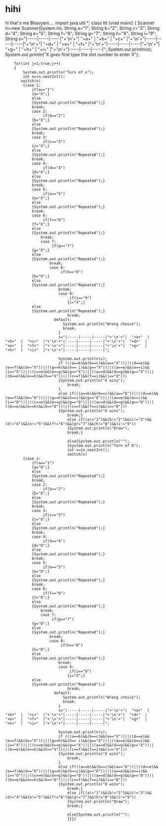 # hihi
hi that's me Bhavyam....
import java.util.*;
class ttt
{void main()
   { Scanner in=new Scanner(System.in);
        String a="1";
        String b="2";
        String c="3";
        String d="4";
        String e="5";
        String f="6";
        String g="7";
        String h="8";
        String i="9";
        String s="|-----|-----|-----|"+'\n'+"|  "+a+"  |  "+b+"  |  "+c+"  |"+'\n'+"|-----|-----|-----|"+'\n'+"|  "+d+"  |  "+e+"  |  "+f+"  |"+'\n'+"|-----|-----|-----|"+'\n'+"|  "+g+"  |  "+h+"  |  "+i+"  |"+'\n'+"|-----|-----|-----|";
             System.out.println(s); 
              System.out.println("X goes first type the slot number to enter X");
           
        for(int j=1;true;j++)
        {
            System.out.println("Turn of x");
            int n=in.nextInt();
           switch(n)
            {case 1:
                if(a=="1")
                {a="X";}
                else
                {System.out.println("Repeated");}
                break;
                case 2:
                     if(b=="2")
                {b="X";}
                else
                {System.out.println("Repeated");}
                break;
                case 3:
                     if(c=="3")
                {c="X";}
                else
                {System.out.println("Repeated");}
                break;
                case 4:
                     if(d=="4")
                {d="X";}
                else
                {System.out.println("Repeated");}
                break;
                case 5:
                     if(e=="5")
                {e="X";}
                else
                {System.out.println("Repeated");}
                break;
                case 6:
                     if(f=="6")
                {f="X";}
                else
                {System.out.println("Repeated");}
                    break;
                    case 7:
                         if(g=="7")
                {g="X";}
                else
                {System.out.println("Repeated");}
                        break;
                        case 8:
                             if(h=="8")
                {h="X";}
                else
                {System.out.println("Repeated");}
                            break;
                            case 9:
                                 if(i=="9")
                                {i="X";}
                else
                {System.out.println("Repeated");}
                                break;
                          default:
                              System.out.println("Wrong choice");
                              break;
                            }
                            s="|-----|-----|-----|"+'\n'+"|  "+a+"  |  "+b+"  |  "+c+"  |"+'\n'+"|-----|-----|-----|"+'\n'+"|  "+d+"  |  "+e+"  |  "+f+"  |"+'\n'+"|-----|-----|-----|"+'\n'+"|  "+g+"  |  "+h+"  |  "+i+"  |"+'\n'+"|-----|-----|-----|";
      
                            System.out.println(s);
                            if (((a==b)&&(b==c)&&(a=="X"))||((d==e)&&(e==f)&&(d=="X"))||((g==h)&&(h== i)&&(g=="X"))||((a==e)&&(e==i)&&(i=="X"))||((c==e)&&(e==g)&&(g=="X"))||((a==d)&&(d==g)&&(g=="X"))||((b==e)&&(e==h)&&(h=="X"))||((c==f)&&(f==i)&&(i=="X")))
                            {System.out.println("X wins");
                                break;
                            }
                            else if(((a==b)&&(b==c)&&(a=="O"))||((d==e)&&(e==f)&&(d=="O"))||((g==h)&&(h==i)&&(g=="O"))||((a==e)&&(e==i)&&(i=="O"))||((c==e)&&(e==g)&&(g=="O"))||((a==d)&&(d==g)&&(g=="O"))||((b==e)&&(e==h)&&(h=="O"))||((c==f)&&(f==i)&&(i=="O")))
                            {System.out.println("O wins");
                                break;}
                                else if((a!="1")&&(b!="2")&&(c!="3")&&(d!="4")&&(e!="5")&&(f!="6")&&(g!="7")&&(h!="8")&&(i!="9"))
                                {System.out.println("Draw");
                                break;}
                                
                                else{System.out.println("");
                                }System.out.println("Turn of O");
                                int v=in.nextInt();
                                switch(v)
            {case 1:
                if(a=="1")
                {a="O";}
                else
                {System.out.println("Repeated");}
                break;
                case 2:
                     if(b=="2")
                {b="O";}
                else
                {System.out.println("Repeated");}
                break;
                case 3:
                     if(c=="3")
                {c="O";}
                else
                {System.out.println("Repeated");}
                break;
                case 4:
                     if(d=="4")
                {d="O";}
                else
                {System.out.println("Repeated");}
                break;
                case 5:
                     if(e=="5")
                {e="O";}
                else
                {System.out.println("Repeated");}
                break;
                case 6:
                     if(f=="6")
                {f="O";}
                else
                {System.out.println("Repeated");}
                    break;
                    case 7:
                         if(g=="7")
                {g="O";}
                else
                {System.out.println("Repeated");}
                        break;
                        case 8:
                             if(h=="8")
                {h="O";}
                else
                {System.out.println("Repeated");}
                            break;
                            case 9:
                                 if(i=="9")
                                {i="X";}
                else
                {System.out.println("Repeated");}
                                break;
                          default:
                              System.out.println("Wrong choice");
                              break;
                            }
                            s="|-----|-----|-----|"+'\n'+"|  "+a+"  |  "+b+"  |  "+c+"  |"+'\n'+"|-----|-----|-----|"+'\n'+"|  "+d+"  |  "+e+"  |  "+f+"  |"+'\n'+"|-----|-----|-----|"+'\n'+"|  "+g+"  |  "+h+"  |  "+i+"  |"+'\n'+"|-----|-----|-----|";
      
                            System.out.println(s);
                            if (((a==b)&&(b==c)&&(a=="X"))||((d==e)&&(e==f)&&(d=="X"))||((g==h)&&(h== i)&&(g=="X"))||((a==e)&&(e==i)&&(i=="X"))||((c==e)&&(e==g)&&(g=="X"))||((a==d)&&(d==g)&&(g=="X"))||((b==e)&&(e==h)&&(h=="X"))||((c==f)&&(f==i)&&(i=="X")))
                            {System.out.println("X wins");
                                break;
                            }
                            else if(((a==b)&&(b==c)&&(a=="O"))||((d==e)&&(e==f)&&(d=="O"))||((g==h)&&(h==i)&&(g=="O"))||((a==e)&&(e==i)&&(i=="O"))||((c==e)&&(e==g)&&(g=="O"))||((a==d)&&(d==g)&&(g=="O"))||((b==e)&&(e==h)&&(h=="O"))||((c==f)&&(f==i)&&(i=="O")))
                            {System.out.println("O wins");
                                break;}
                                else if((a!="1")&&(b!="2")&&(c!="3")&&(d!="4")&&(e!="5")&&(f!="6")&&(g!="7")&&(h!="8")&&(i!="9"))
                                {System.out.println("Draw");
                                break;}
                                
                                else{System.out.println("");
                                }}}}
